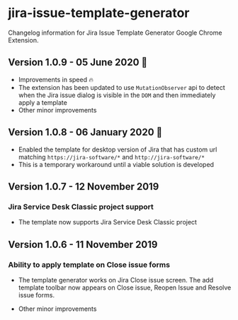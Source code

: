 # jira-issue-template-generator

Changelog information for Jira Issue Template Generator Google Chrome Extension.

## Version 1.0.9 - 05 June 2020 🎉

- Improvements in speed 🔥
- The extension has been updated to use `MutationObserver` api to detect when the Jira issue dialog is visible in the `DOM` and then immediately apply a template 
- Other minor improvements

## Version 1.0.8 - 06 January 2020 🎉

- Enabled the template for desktop version of Jira that has custom url matching `https://jira-software/*` and `http://jira-software/*`
- This is a temporary workaround until a viable solution is developed


## Version 1.0.7 - 12 November 2019

### Jira Service Desk Classic project support

- The template now supports Jira Service Desk Classic project

## Version 1.0.6 - 11 November 2019

### Ability to apply template on Close issue forms

- The template generator works on Jira Close issue screen. The add template toolbar now appears on Close issue, Reopen Issue and Resolve issue forms. 
  
- Other minor improvements
